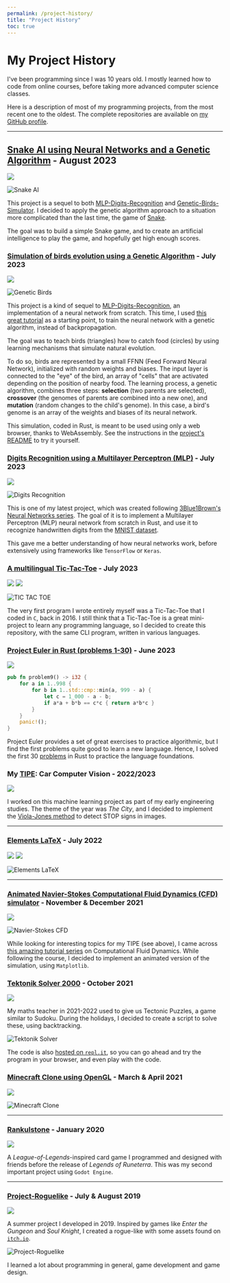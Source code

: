 ```yaml
---
permalink: /project-history/
title: "Project History"
toc: true
---
```


# My Project History

I've been programming since I was 10 years old. I mostly learned how to code from online courses, before taking more advanced computer science classes.

Here is a description of most of my programming projects, from the most recent one to the oldest. The complete repositories are available on [my GitHub profile](https://github.com/Red-Rapious).

---
## [Snake AI using Neural Networks and a Genetic Algorithm](https://github.com/Red-Rapious/Genetic-Snake-AI) - August 2023

![](https://img.shields.io/badge/Rust-000000?style=for-the-badge&logo=rust&logoColor=white)

![Snake AI](assets/projects/snake-ai.png)


This project is a sequel to both [MLP-Digits-Recognition](https://github.com/Red-Rapious/MLP-Digits-Recognition) and [Genetic-Birds-Simulator](https://github.com/Red-Rapious/Genetic-Birds-Simulator). I decided to apply the genetic algorithm approach to a situation more complicated than the last time, the game of [Snake](https://en.wikipedia.org/wiki/Snake_(video_game_genre)).

The goal was to build a simple Snake game, and to create an artificial intelligence to play the game, and hopefully get high enough scores.

### [Simulation of birds evolution using a Genetic Algorithm](https://github.com/Red-Rapious/Genetic-Birds-Simulator) - July 2023

![](https://img.shields.io/badge/Rust-000000?style=for-the-badge&logo=rust&logoColor=white)

![Genetic Birds](assets/projects/genetic-birds.png)

This project is a kind of sequel to [MLP-Digits-Recognition](), an implementation of a neural network from scratch. This time, I used [this great tutorial](https://pwy.io/posts/learning-to-fly-pt1/) as a starting point, to train the neural network with a genetic algorithm, instead of backpropagation.

The goal was to teach birds (triangles) how to catch food (circles) by using learning mechanisms that simulate natural evolution. 

To do so, birds are represented by a small FFNN (Feed Forward Neural Network), initialized with random weights and biases. The input layer is connected to the "eye" of the bird, an array of "cells" that are activated depending on the position of nearby food. The learning process, a genetic algorithm, combines three steps: **selection** (two parents are selected), **crossover** (the genomes of parents are combined into a new one), and **mutation** (random changes to the child's genome). In this case, a bird's genome is an array of the weights and biases of its neural network.

This simulation, coded in Rust, is meant to be used using only a web browser, thanks to WebAssembly. See the instructions in the [project's README](https://github.com/Red-Rapious/Genetic-Birds-Simulator) to try it yourself.

### [Digits Recognition using a Multilayer Perceptron (MLP)](https://github.com/Red-Rapious/MLP-Digits-Recognition) - July 2023

![](https://img.shields.io/badge/Rust-000000?style=for-the-badge&logo=rust&logoColor=white)

![Digits Recognition](assets/projects/digits-mlp.png)

This is one of my latest project, which was created following [3Blue1Brown's Neural Networks series](https://youtu.be/aircAruvnKk). The goal of it is to implement a Multilayer Perceptron (MLP) neural network from scratch in Rust, and use it to recognize handwritten digits from the [MNIST dataset](http://yann.lecun.com/exdb/mnist/).


This gave me a better understanding of how neural networks work, before extensively using frameworks like `TensorFlow` or `Keras`.

### [A multilingual Tic-Tac-Toe](https://github.com/Red-Rapious/Multilingual-Tic-Tac-Toe) - July 2023

![](https://img.shields.io/badge/Python-3776AB?style=for-the-badge&logo=python&logoColor=white)
![](https://img.shields.io/badge/Rust-000000?style=for-the-badge&logo=rust&logoColor=white)

![TIC TAC TOE](assets/projects/tic-tac-toe.png)

The very first program I wrote entirely myself was a Tic-Tac-Toe that I coded in `C`, back in 2016. I still think that a Tic-Tac-Toe is a great mini-project to learn any programming language, so I decided to create this repository, with the same CLI program, written in various languages. 

### [Project Euler in Rust (problems 1-30)](https://github.com/Red-Rapious/Euler-Rust) - June 2023

![](https://img.shields.io/badge/Rust-000000?style=for-the-badge&logo=rust&logoColor=white)

```rust
pub fn problem9() -> i32 {
    for a in 1..998 {
        for b in 1..std::cmp::min(a, 999 - a) {
            let c = 1_000 - a - b;
            if a*a + b*b == c*c { return a*b*c }
        }
    }
    panic!();
}
```

Project Euler provides a set of great exercises to practice algorithmic, but I find the first problems quite good to learn a new language. Hence, I solved the first 30 [problems](https://projecteuler.net) in Rust to practice the language foundations.

### My [TIPE](https://fr.wikipedia.org/wiki/Travail_d%27initiative_personnelle_encadré): Car Computer Vision - 2022/2023

![](https://img.shields.io/badge/Python-3776AB?style=for-the-badge&logo=python&logoColor=white)

I worked on this machine learning project as part of my early engineering studies. The theme of the year was *The City*, and I decided to implement the [Viola-Jones method](https://en.wikipedia.org/wiki/Viola–Jones_object_detection_framework) to detect STOP signs in images.

---
### [Elements LaTeX](https://github.com/Red-Rapious/Elements-LaTeX) - July 2022

![](https://img.shields.io/badge/JavaScript-F7DF1E?style=for-the-badge&logo=javascript&logoColor=black)
![](https://img.shields.io/badge/Electron-02569B?style=for-the-badge&logo=electron&logoColor=white)

![Elements LaTeX](assets/projects/elements-latex.png)

---
### [Animated Navier-Stokes Computational Fluid Dynamics (CFD) simulator](https://github.com/Red-Rapious/Navier-Stokes-CFD) - November & December 2021

![](https://img.shields.io/badge/Python-3776AB?style=for-the-badge&logo=python&logoColor=white)

![Navier-Stokes CFD](assets/projects/navier-stokes-cfd.gif)

While looking for interesting topics for my TIPE (see above), I came across [this amazing tutorial series](https://lorenabarba.com/blog/cfd-python-12-steps-to-navier-stokes/) on Computational Fluid Dynamics. While following the course, I decided to implement an animated version of the simulation, using `Matplotlib`.

### [Tektonik Solver 2000](https://github.com/Red-Rapious/Tektonik-Solver-2000) - October 2021

![](https://img.shields.io/badge/Python-3776AB?style=for-the-badge&logo=python&logoColor=white)

My maths teacher in 2021-2022 used to give us Tectonic Puzzles, a game similar to Sudoku. During the holidays, I decided to create a script to solve these, using backtracking.

![Tektonik Solver](assets/projects/tektonik-solver.png)

The code is also [hosted on `repl.it`](https://replit.com/@redrapious/TektonikSolver2000#main.py), so you can go ahead and try the program in your browser, and even play with the code.

### [Minecraft Clone using OpenGL](https://github.com/Red-Rapious/Minecraft-Clone-OpenGL) - March & April 2021

![](https://img.shields.io/badge/C%2B%2B-00599C?style=for-the-badge&logo=c%2B%2B&logoColor=white)

![Minecraft Clone](assets/projects/minecraft-clone.png)

---
### [Rankulstone](https://github.com/Red-Rapious/Rankulstone) - January 2020

![](https://img.shields.io/badge/Godot-3776AB?style=for-the-badge&logo=godot&logoColor=white)

A *League-of-Legends*-inspired card game I programmed and designed with friends before the release of *Legends of Runeterra*. This was my second important project using `Godot Engine`.

---
### [Project-Roguelike](https://github.com/Red-Rapious/Project-Roguelike) - July & August 2019

![](https://img.shields.io/badge/Godot-3776AB?style=for-the-badge&logo=godot&logoColor=white)

A summer project I developed in 2019. Inspired by games like *Enter the Gungeon* and *Soul Knight*, I created a rogue-like with some assets found on [`itch.io`](https://itch.io/game-assets).

![Project-Roguelike](assets/projects/project-roguelike.png)


I learned a lot about programming in general, game development and game design.